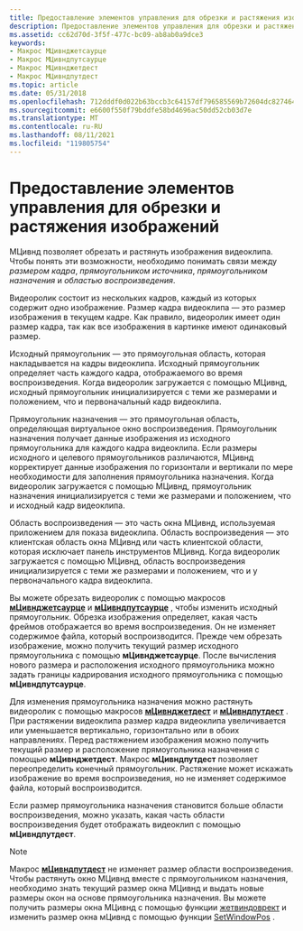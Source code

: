 ```yaml
---
title: Предоставление элементов управления для обрезки и растяжения изображений
description: Предоставление элементов управления для обрезки и растяжения изображений
ms.assetid: cc62d70d-3f5f-477c-bc09-ab8ab0a9dce3
keywords:
- Макрос МЦивнджетсаурце
- Макрос МЦивндпутсаурце
- Макрос МЦивнджетдест
- Макрос МЦивндпутдест
ms.topic: article
ms.date: 05/31/2018
ms.openlocfilehash: 712dddf0d022b63bccb3c64157df796585569b72604dc82746417d725c4135dd
ms.sourcegitcommit: e6600f550f79bddfe58bd4696ac50dd52cb03d7e
ms.translationtype: MT
ms.contentlocale: ru-RU
ms.lasthandoff: 08/11/2021
ms.locfileid: "119805754"
---
```

# <a name="providing-controls-for-cropping-and-stretching-images"></a>Предоставление элементов управления для обрезки и растяжения изображений

МЦивнд позволяет обрезать и растянуть изображения видеоклипа. Чтобы понять эти возможности, необходимо понимать связи между *размером кадра*, *прямоугольником источника*, *прямоугольником назначения* и *областью воспроизведения*.

Видеоролик состоит из нескольких кадров, каждый из которых содержит одно изображение. Размер кадра видеоклипа — это размер изображения в текущем кадре. Как правило, видеоролик имеет один размер кадра, так как все изображения в картинке имеют одинаковый размер.

Исходный прямоугольник — это прямоугольная область, которая накладывается на кадры видеоклипа. Исходный прямоугольник определяет часть каждого кадра, отображаемого во время воспроизведения. Когда видеоролик загружается с помощью МЦивнд, исходный прямоугольник инициализируется с теми же размерами и положением, что и первоначальный кадр видеоклипа.

Прямоугольник назначения — это прямоугольная область, определяющая виртуальное окно воспроизведения. Прямоугольник назначения получает данные изображения из исходного прямоугольника для каждого кадра видеоклипа. Если размеры исходного и целевого прямоугольников различаются, МЦивнд корректирует данные изображения по горизонтали и вертикали по мере необходимости для заполнения прямоугольника назначения. Когда видеоролик загружается с помощью МЦивнд, прямоугольник назначения инициализируется с теми же размерами и положением, что и исходный кадр видеоклипа.

Область воспроизведения — это часть окна МЦивнд, используемая приложением для показа видеоклипа. Область воспроизведения — это клиентская область окна МЦивнд или часть клиентской области, которая исключает панель инструментов МЦивнд. Когда видеоролик загружается с помощью МЦивнд, область воспроизведения инициализируется с теми же размерами и положением, что и у первоначального кадра видеоклипа.

Вы можете обрезать видеоролик с помощью макросов [**мЦивнджетсаурце**](/windows/desktop/api/Vfw/nf-vfw-mciwndgetsource) и [**мЦивндпутсаурце**](/windows/desktop/api/Vfw/nf-vfw-mciwndputsource) , чтобы изменить исходный прямоугольник. Обрезка изображения определяет, какая часть фреймов отображается во время воспроизведения. Он не изменяет содержимое файла, который воспроизводится. Прежде чем обрезать изображение, можно получить текущий размер исходного прямоугольника с помощью **мЦивнджетсаурце**. После вычисления нового размера и расположения исходного прямоугольника можно задать границы кадрирования исходного прямоугольника с помощью **мЦивндпутсаурце**.

Для изменения прямоугольника назначения можно растянуть видеоролик с помощью макросов [**мЦивнджетдест**](/windows/desktop/api/Vfw/nf-vfw-mciwndgetdest) и [**мЦивндпутдест**](/windows/desktop/api/Vfw/nf-vfw-mciwndputdest) . При растяжении видеоклипа размер кадра видеоклипа увеличивается или уменьшается вертикально, горизонтально или в обоих направлениях. Перед растяжением изображения можно получить текущий размер и расположение прямоугольника назначения с помощью **мЦивнджетдест**. Макрос **мЦивндпутдест** позволяет переопределить конечный прямоугольник. Растяжение может искажать изображение во время воспроизведения, но не изменяет содержимое файла, который воспроизводится.

Если размер прямоугольника назначения становится больше области воспроизведения, можно указать, какая часть области воспроизведения будет отображать видеоклип с помощью **мЦивндпутдест**.

> [!Note]  
> Макрос [**мЦивндпутдест**](/windows/desktop/api/Vfw/nf-vfw-mciwndputdest) не изменяет размер области воспроизведения. Чтобы растянуть окно МЦивнд вместе с прямоугольником назначения, необходимо знать текущий размер окна МЦивнд и выдать новые размеры окон на основе прямоугольника назначения. Вы можете получить размеры окна МЦивнд с помощью функции [жетвиндоврект](/windows/win32/api/winuser/nf-winuser-getwindowrect) и изменить размер окна мЦивнд с помощью функции [SetWindowPos](/windows/win32/api/winuser/nf-winuser-setwindowpos) .

 

 

 
